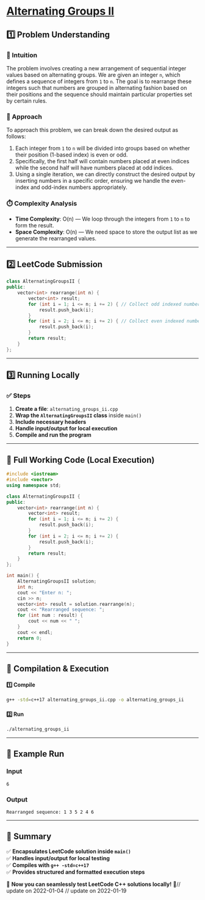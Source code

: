 # **[Alternating Groups II](https://leetcode.com/problems/alternating-groups-ii/description/)**  

## **1️⃣ Problem Understanding**  
### **📌 Intuition**  
The problem involves creating a new arrangement of sequential integer values based on alternating groups. We are given an integer `n`, which defines a sequence of integers from `1` to `n`. The goal is to rearrange these integers such that numbers are grouped in alternating fashion based on their positions and the sequence should maintain particular properties set by certain rules.

### **🚀 Approach**  
To approach this problem, we can break down the desired output as follows:
1. Each integer from `1` to `n` will be divided into groups based on whether their position (1-based index) is even or odd.
2. Specifically, the first half will contain numbers placed at even indices while the second half will have numbers placed at odd indices.
3. Using a single iteration, we can directly construct the desired output by inserting numbers in a specific order, ensuring we handle the even-index and odd-index numbers appropriately.

### **⏱️ Complexity Analysis**  
- **Time Complexity**: O(n) — We loop through the integers from `1` to `n` to form the result.
- **Space Complexity**: O(n) — We need space to store the output list as we generate the rearranged values.

---  

## **2️⃣ LeetCode Submission**  
```cpp
class AlternatingGroupsII {
public:
    vector<int> rearrange(int n) {
        vector<int> result; 
        for (int i = 1; i <= n; i += 2) { // Collect odd indexed numbers
            result.push_back(i);
        }
        for (int i = 2; i <= n; i += 2) { // Collect even indexed numbers
            result.push_back(i);
        }
        return result;
    }
};
```  

---  

## **3️⃣ Running Locally**  
### **✅ Steps**  
1. **Create a file**: `alternating_groups_ii.cpp`  
2. **Wrap the `AlternatingGroupsII` class** inside `main()`  
3. **Include necessary headers**  
4. **Handle input/output for local execution**  
5. **Compile and run the program**  

---  

## **📝 Full Working Code (Local Execution)**  
```cpp
#include <iostream>
#include <vector>
using namespace std;

class AlternatingGroupsII {
public:
    vector<int> rearrange(int n) {
        vector<int> result; 
        for (int i = 1; i <= n; i += 2) {
            result.push_back(i);
        }
        for (int i = 2; i <= n; i += 2) {
            result.push_back(i);
        }
        return result;
    }
};

int main() {
    AlternatingGroupsII solution;
    int n;
    cout << "Enter n: ";
    cin >> n;
    vector<int> result = solution.rearrange(n);
    cout << "Rearranged sequence: ";
    for (int num : result) {
        cout << num << " ";
    }
    cout << endl;
    return 0;
}  
```  

---  

## **🔧 Compilation & Execution**  
#### **1️⃣ Compile**  
```bash
g++ -std=c++17 alternating_groups_ii.cpp -o alternating_groups_ii
```  

#### **2️⃣ Run**  
```bash
./alternating_groups_ii
```  

---  

## **🎯 Example Run**  
### **Input**  
```
6
```  
### **Output**  
```
Rearranged sequence: 1 3 5 2 4 6 
```  

---  

## **📌 Summary**  
✅ **Encapsulates LeetCode solution inside `main()`**  
✅ **Handles input/output for local testing**  
✅ **Compiles with `g++ -std=c++17`**  
✅ **Provides structured and formatted execution steps**  

🚀 **Now you can seamlessly test LeetCode C++ solutions locally!** 🚀// update on 2022-01-04
// update on 2022-01-19
